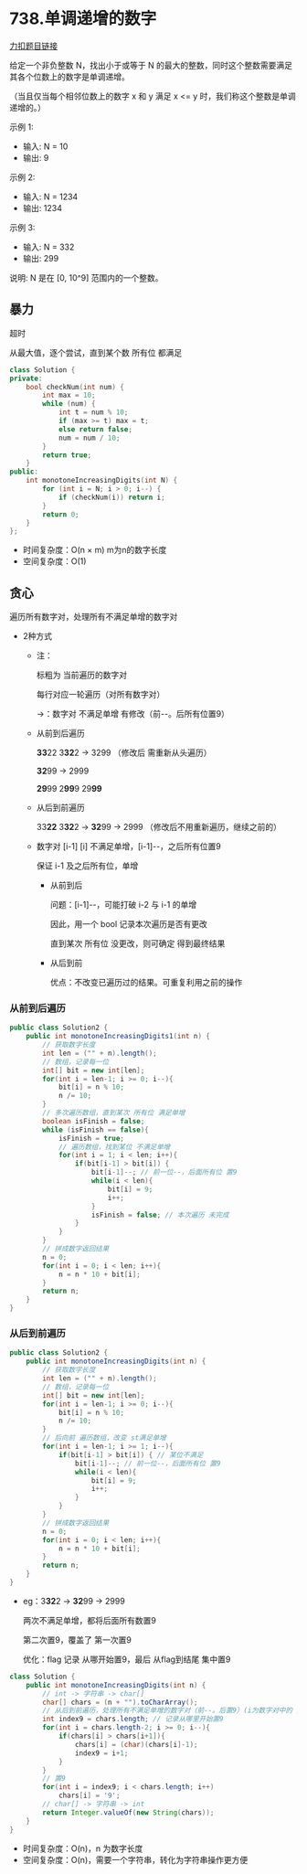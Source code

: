 # 738.单调递增的数字
[力扣题目链接](https://leetcode-cn.com/problems/monotone-increasing-digits/)

给定一个非负整数 N，找出小于或等于 N 的最大的整数，同时这个整数需要满足其各个位数上的数字是单调递增。

（当且仅当每个相邻位数上的数字 x 和 y 满足 x <= y 时，我们称这个整数是单调递增的。）

示例 1:
* 输入: N = 10
* 输出: 9

示例 2:
* 输入: N = 1234
* 输出: 1234

示例 3:
* 输入: N = 332
* 输出: 299

说明: N 是在 [0, 10^9] 范围内的一个整数。


## 暴力

超时

从最大值，逐个尝试，直到某个数 所有位 都满足

```CPP
class Solution {
private:
    bool checkNum(int num) {
        int max = 10;
        while (num) {
            int t = num % 10;
            if (max >= t) max = t;
            else return false;
            num = num / 10;
        }
        return true;
    }
public:
    int monotoneIncreasingDigits(int N) {
        for (int i = N; i > 0; i--) {
            if (checkNum(i)) return i;
        }
        return 0;
    }
};
```
* 时间复杂度：O(n × m) m为n的数字长度
* 空间复杂度：O(1)

## 贪心

遍历所有数字对，处理所有不满足单增的数字对

+ 2种方式

  + 注：

    标粗为 当前遍历的数字对

    每行对应一轮遍历（对所有数字对）

    ->：数字对 不满足单增 有修改（前--。后所有位置9）

  + 从前到后遍历

    **33**22  3**32**2 ->  3299  （修改后 需重新从头遍历）

    **32**99 -> 2999

    **29**99 2**99**9 29**99** 

  + 从后到前遍历

    33**22** 3**32**2 -> **32**99 -> 2999 （修改后不用重新遍历，继续之前的）

  + 数字对 [i-1] [i] 不满足单增，[i-1]--，之后所有位置9

    保证 i-1 及之后所有位，单增

    + 从前到后 

      问题：[i-1]--，可能打破 i-2 与 i-1 的单增

      因此，用一个 bool 记录本次遍历是否有更改

      直到某次 所有位 没更改，则可确定 得到最终结果

    + 从后到前
  
      优点：不改变已遍历过的结果。可重复利用之前的操作


### 从前到后遍历

```java
public class Solution2 {
    public int monotoneIncreasingDigits1(int n) {
        // 获取数字长度
        int len = ("" + n).length();
        // 数组，记录每一位
        int[] bit = new int[len];
        for(int i = len-1; i >= 0; i--){
            bit[i] = n % 10;
            n /= 10;
        }
        // 多次遍历数组，直到某次 所有位 满足单增
        boolean isFinish = false;
        while (isFinish == false){
            isFinish = true;
            // 遍历数组，找到某位 不满足单增
            for(int i = 1; i < len; i++){ 
                if(bit[i-1] > bit[i]) {  
                    bit[i-1]--; // 前一位--，后面所有位 置9
                    while(i < len){
                        bit[i] = 9;
                        i++;
                    }
                    isFinish = false; // 本次遍历 未完成
                }
            }
        }
        // 拼成数字返回结果
        n = 0;
        for(int i = 0; i < len; i++){
            n = n * 10 + bit[i];
        }
        return n;
    }
}
```

### 从后到前遍历

```java
public class Solution2 { 
    public int monotoneIncreasingDigits(int n) {
        // 获取数字长度
        int len = ("" + n).length();
        // 数组，记录每一位
        int[] bit = new int[len];
        for(int i = len-1; i >= 0; i--){
            bit[i] = n % 10;
            n /= 10;
        }
        // 后向前 遍历数组，改变 st满足单增
        for(int i = len-1; i >= 1; i--){
            if(bit[i-1] > bit[i]) { // 某位不满足
                bit[i-1]--; // 前一位--，后面所有位 置9
                while(i < len){
                    bit[i] = 9;
                    i++;
                }
            }
        }
        // 拼成数字返回结果
        n = 0;
        for(int i = 0; i < len; i++){
            n = n * 10 + bit[i];
        }
        return n;
    }
}
```

+ eg：3**32**2 -> **32**99 -> 2999 

  两次不满足单增，都将后面所有数置9

  第二次置9，覆盖了 第一次置9

  优化：flag 记录 从哪开始置9，最后 从flag到结尾 集中置9 

```java
class Solution {
    public int monotoneIncreasingDigits(int n) {
        // int -> 字符串 -> char[] 
        char[] chars = (n + "").toCharArray();
        // 从后到前遍历，处理所有不满足单增的数字对（前--。后置9）(i为数字对中的 前面数字)
        int index9 = chars.length; // 记录从哪里开始置9
        for(int i = chars.length-2; i >= 0; i--){
            if(chars[i] > chars[i+1]){
                chars[i] = (char)(chars[i]-1);
                index9 = i+1;
            }
        }
        // 置9
        for(int i = index9; i < chars.length; i++)
            chars[i] = '9';
        // char[] -> 字符串 -> int
        return Integer.valueOf(new String(chars));
    }
} 
```

* 时间复杂度：O(n)，n 为数字长度
* 空间复杂度：O(n)，需要一个字符串，转化为字符串操作更方便 
